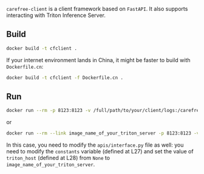 `carefree-client` is a client framework based on `FastAPI`. It also supports interacting with Triton Inference Server.


## Build

```bash
docker build -t cfclient .
```

If your internet environment lands in China, it might be faster to build with `Dockerfile.cn`:

```bash
docker build -t cfclient -f Dockerfile.cn .
```


## Run

```bash
docker run --rm -p 8123:8123 -v /full/path/to/your/client/logs:/carefree-client/apis/logs cfclient:latest
```

or

```bash
docker run --rm --link image_name_of_your_triton_server -p 8123:8123 -v /full/path/to/your/client/logs:/carefree-client/apis/logs cfclient:latest
```

In this case, you need to modify the `apis/interface.py` file as well: you need to modify the `constants` variable (defined at L27) and set the value of `triton_host` (defined at L28) from `None` to `image_name_of_your_triton_server`.

